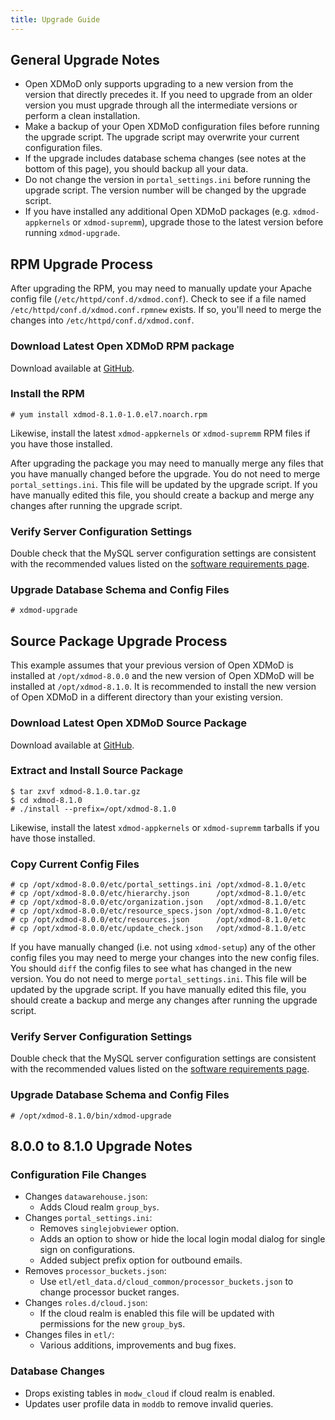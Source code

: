 ```yaml
---
title: Upgrade Guide
---
```


General Upgrade Notes
---------------------

- Open XDMoD only supports upgrading to a new version from the version
  that directly precedes it.  If you need to upgrade from an older
  version you must upgrade through all the intermediate versions or
  perform a clean installation.
- Make a backup of your Open XDMoD configuration files before running
  the upgrade script.  The upgrade script may overwrite your current
  configuration files.
- If the upgrade includes database schema changes (see notes at the
  bottom of this page), you should backup all your data.
- Do not change the version in `portal_settings.ini` before running the
  upgrade script.  The version number will be changed by the upgrade
  script.
- If you have installed any additional Open XDMoD packages (e.g.
  `xdmod-appkernels` or `xdmod-supremm`), upgrade those to the latest
  version before running `xdmod-upgrade`.

RPM Upgrade Process
-------------------

After upgrading the RPM, you may need to manually update your Apache
config file (`/etc/httpd/conf.d/xdmod.conf`).  Check to see if a file
named `/etc/httpd/conf.d/xdmod.conf.rpmnew` exists.  If so, you'll need
to merge the changes into `/etc/httpd/conf.d/xdmod.conf`.

### Download Latest Open XDMoD RPM package

Download available at [GitHub][github-latest-release].

### Install the RPM

    # yum install xdmod-8.1.0-1.0.el7.noarch.rpm

Likewise, install the latest `xdmod-appkernels` or `xdmod-supremm` RPM
files if you have those installed.

After upgrading the package you may need to manually merge any files
that you have manually changed before the upgrade.  You do not need to
merge `portal_settings.ini`.  This file will be updated by the upgrade
script.  If you have manually edited this file, you should create a
backup and merge any changes after running the upgrade script.

### Verify Server Configuration Settings

Double check that the MySQL server configuration settings are consistent with
the recommended values listed on the [software requirements page][mysql-config].

### Upgrade Database Schema and Config Files

    # xdmod-upgrade

Source Package Upgrade Process
------------------------------

This example assumes that your previous version of Open XDMoD is installed at
`/opt/xdmod-8.0.0` and the new version of Open XDMoD will be installed at
`/opt/xdmod-8.1.0`.  It is recommended to install the new version of Open XDMoD
in a different directory than your existing version.

### Download Latest Open XDMoD Source Package

Download available at [GitHub][github-latest-release].

### Extract and Install Source Package

    $ tar zxvf xdmod-8.1.0.tar.gz
    $ cd xdmod-8.1.0
    # ./install --prefix=/opt/xdmod-8.1.0

Likewise, install the latest `xdmod-appkernels` or `xdmod-supremm`
tarballs if you have those installed.

### Copy Current Config Files

    # cp /opt/xdmod-8.0.0/etc/portal_settings.ini /opt/xdmod-8.1.0/etc
    # cp /opt/xdmod-8.0.0/etc/hierarchy.json      /opt/xdmod-8.1.0/etc
    # cp /opt/xdmod-8.0.0/etc/organization.json   /opt/xdmod-8.1.0/etc
    # cp /opt/xdmod-8.0.0/etc/resource_specs.json /opt/xdmod-8.1.0/etc
    # cp /opt/xdmod-8.0.0/etc/resources.json      /opt/xdmod-8.1.0/etc
    # cp /opt/xdmod-8.0.0/etc/update_check.json   /opt/xdmod-8.1.0/etc

If you have manually changed (i.e. not using `xdmod-setup`) any of the
other config files you may need to merge your changes into the new
config files.  You should `diff` the config files to see what has
changed in the new version.  You do not need to merge
`portal_settings.ini`.  This file will be updated by the upgrade script.
If you have manually edited this file, you should create a backup and
merge any changes after running the upgrade script.

### Verify Server Configuration Settings

Double check that the MySQL server configuration settings are consistent with
the recommended values listed on the [software requirements page][mysql-config].

### Upgrade Database Schema and Config Files

    # /opt/xdmod-8.1.0/bin/xdmod-upgrade

8.0.0 to 8.1.0 Upgrade Notes
----------------------------

### Configuration File Changes

- Changes `datawarehouse.json`:
    - Adds Cloud realm `group_bys`.
- Changes `portal_settings.ini`:
    - Removes `singlejobviewer` option.
    - Adds an option to show or hide the local login modal dialog for single
      sign on configurations.
    - Added subject prefix option for outbound emails.
- Removes `processor_buckets.json`:
    - Use `etl/etl_data.d/cloud_common/processor_buckets.json` to change
      processor bucket ranges.
- Changes `roles.d/cloud.json`:
    - If the cloud realm is enabled this file will be updated with permissions
      for the new `group_by`s.
- Changes files in `etl/`:
    - Various additions, improvements and bug fixes.

### Database Changes

- Drops existing tables in `modw_cloud` if cloud realm is enabled.
- Updates user profile data in `moddb` to remove invalid queries.

[github-latest-release]: https://github.com/ubccr/xdmod/releases/latest
[mysql-config]: software-requirements.md#mysql
